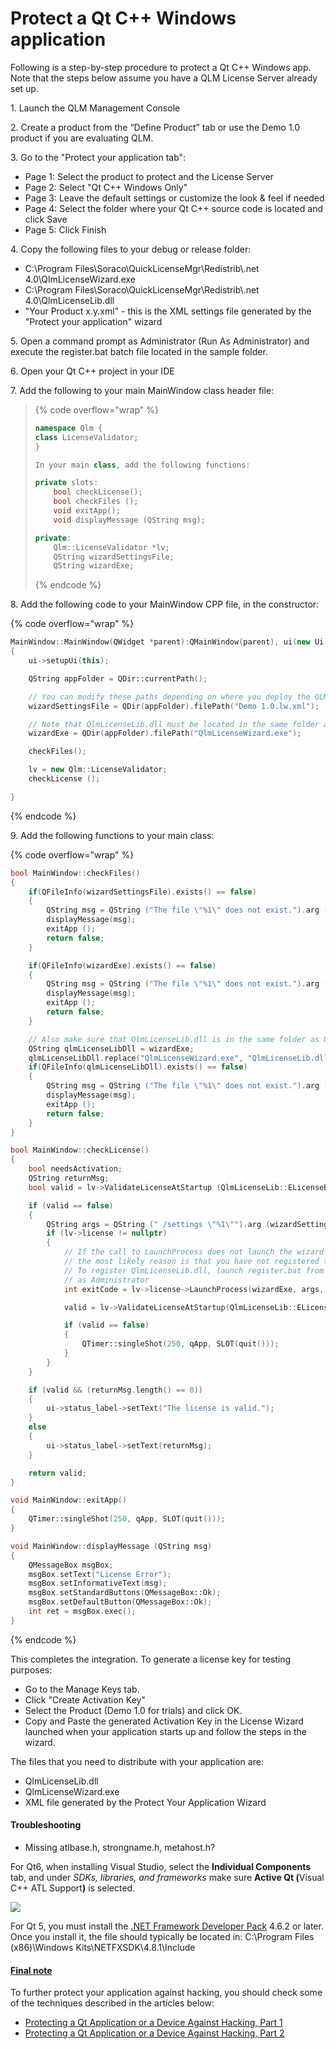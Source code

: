 # Protect a Qt C++ Windows application

Following is a step-by-step procedure to protect a Qt C++ Windows app. Note that the steps below assume you have a QLM License Server already set up.

1\. Launch the QLM Management Console

2\. Create a product from the “Define Product” tab or use the Demo 1.0 product if you are evaluating QLM.&#x20;

3\. Go to the "Protect your application tab":

* Page 1: Select the product to protect and the License Server
* Page 2: Select "Qt C++ Windows Only"
* Page 3: Leave the default settings or customize the look & feel if needed
* Page 4: Select the folder where your Qt C++ source code is located and click Save
* Page 5: Click Finish

4\. Copy the following files to your debug or release folder:

* C:\Program Files\Soraco\QuickLicenseMgr\Redistrib\\.net 4.0\QlmLicenseWizard.exe
* C:\Program Files\Soraco\QuickLicenseMgr\Redistrib\\.net 4.0\QlmLicenseLib.dll
* "Your Product x.y.xml" - this is the XML settings file generated by the "Protect your application" wizard

5\. Open a command prompt as Administrator (Run As Administrator) and execute the register.bat batch file located in the sample folder.

6\. Open your Qt C++ project in your IDE

7\. Add the following to your main MainWindow class header file:

> {% code overflow="wrap" %}
> ```cpp
> namespace Qlm {
> class LicenseValidator;
> }
>
> In your main class, add the following functions:
>
> private slots:
>     bool checkLicense();
>     bool checkFiles ();
>     void exitApp();
>     void displayMessage (QString msg);
>
> private:
>     Qlm::LicenseValidator *lv;
>     QString wizardSettingsFile;
>     QString wizardExe;
> ```
> {% endcode %}

8\. Add the following code to your MainWindow CPP file, in the constructor:&#x20;

{% code overflow="wrap" %}
```cpp
MainWindow::MainWindow(QWidget *parent):QMainWindow(parent), ui(new Ui::MainWindow)
{
    ui->setupUi(this);

    QString appFolder = QDir::currentPath();

    // You can modify these paths depending on where you deploy the QLM files.
    wizardSettingsFile = QDir(appFolder).filePath("Demo 1.0.lw.xml");

    // Note that QlmLicenseLib.dll must be located in the same folder as QlmLicenseWizard.exe
    wizardExe = QDir(appFolder).filePath("QlmLicenseWizard.exe");

    checkFiles();

    lv = new Qlm::LicenseValidator;
    checkLicense ();

}
```
{% endcode %}

9\. Add the following functions to your main class:

{% code overflow="wrap" %}
```cpp
bool MainWindow::checkFiles()
{
    if(QFileInfo(wizardSettingsFile).exists() == false)
    {
        QString msg = QString ("The file \"%1\" does not exist.").arg (wizardSettingsFile);
        displayMessage(msg);
        exitApp ();
        return false;
    }

    if(QFileInfo(wizardExe).exists() == false)
    {
        QString msg = QString ("The file \"%1\" does not exist.").arg (wizardExe);
        displayMessage(msg);
        exitApp ();
        return false;
    }

    // Also make sure that QlmLicenseLib.dll is in the same folder as QlmLicenseWizard.exe
    QString qlmLicenseLibDll = wizardExe;
    qlmLicenseLibDll.replace("QlmLicenseWizard.exe", "QlmLicenseLib.dll");
    if(QFileInfo(qlmLicenseLibDll).exists() == false)
    {
        QString msg = QString ("The file \"%1\" does not exist.").arg (qlmLicenseLibDll);
        displayMessage(msg);
        exitApp ();
        return false;
    }
}

bool MainWindow::checkLicense()
{
    bool needsActivation;
    QString returnMsg;
    bool valid = lv->ValidateLicenseAtStartup (QlmLicenseLib::ELicenseBinding_ComputerName, needsActivation, returnMsg);

    if (valid == false)
    {
        QString args = QString (" /settings \"%1\"").arg (wizardSettingsFile);
        if (lv->license != nullptr)
        { 
            // If the call to LaunchProcess does not launch the wizard
            // the most likely reason is that you have not registered the QlmLicenseLib.dll
            // To register QlmLicenseLib.dll, launch register.bat from a command prompt running
            // as Administrator
            int exitCode = lv->license->LaunchProcess(wizardExe, args, true, true);

            valid = lv->ValidateLicenseAtStartup(QlmLicenseLib::ELicenseBinding_ComputerName,                                             needsActivation, returnMsg);

            if (valid == false)
            {
                QTimer::singleShot(250, qApp, SLOT(quit()));
            }
        }
    }

    if (valid && (returnMsg.length() == 0))
    {
        ui->status_label->setText("The license is valid.");
    }
    else
    {
        ui->status_label->setText(returnMsg);
    }

    return valid;
}

void MainWindow::exitApp()
{
    QTimer::singleShot(250, qApp, SLOT(quit()));
}

void MainWindow::displayMessage (QString msg)
{
    QMessageBox msgBox;
    msgBox.setText("License Error");
    msgBox.setInformativeText(msg);
    msgBox.setStandardButtons(QMessageBox::Ok);
    msgBox.setDefaultButton(QMessageBox::Ok);
    int ret = msgBox.exec();
}
```
{% endcode %}

&#x20;This completes the integration. To generate a license key for testing purposes:

* Go to the Manage Keys tab.
* Click "Create Activation Key"
* Select the Product (Demo 1.0 for trials) and click OK.
* Copy and Paste the generated Activation Key in the License Wizard launched when your application starts up and follow the steps in the wizard.

The files that you need to distribute with your application are:

* QlmLicenseLib.dll
* QlmLicenseWizard.exe
* XML file generated by the Protect Your Application Wizard

#### Troubleshooting

* Missing atlbase.h, strongname.h, metahost.h?

For Qt6, when installing Visual Studio, select the **Individual Components** tab, and under _SDKs, libraries, and frameworks_ make sure **Active Qt (**&#x56;isual C++ ATL Suppor&#x74;**)** is selected.

&#x20;

![](https://support.soraco.co/hc/article_attachments/18520500653076)

&#x20;

For Qt 5, you must install the [.NET Framework Developer Pack](https://dotnet.microsoft.com/en-us/download/visual-studio-sdks) 4.6.2 or later. Once you install it, the file should typically be located in: C:\Program Files (x86)\Windows Kits\NETFXSDK\4.8.1\Include

#### [Final note](https://www.qt.io/blog/2018/02/21/protecting-qt-application-device-hacking-part-2)

To further protect your application against hacking, you should check some of the techniques described in the articles below:

* [Protecting a Qt Application or a Device Against Hacking, Part 1](https://www.qt.io/blog/2018/01/11/protecting-qt-application-device-hacking-part-1)
* [Protecting a Qt Application or a Device Against Hacking, Part 2](https://www.qt.io/blog/2018/02/21/protecting-qt-application-device-hacking-part-2)

